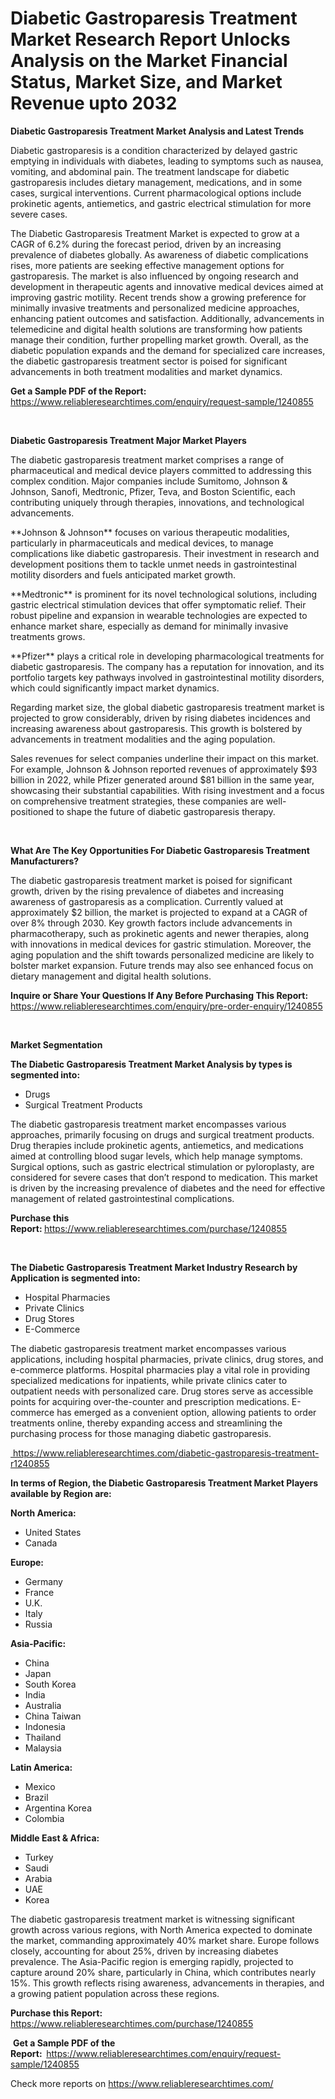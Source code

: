 <p><h1>Diabetic Gastroparesis Treatment Market Research Report Unlocks Analysis on the Market Financial Status, Market Size, and Market Revenue upto 2032</h1></p><p><strong>Diabetic Gastroparesis Treatment Market Analysis and Latest Trends</strong></p>
<p><p>Diabetic gastroparesis is a condition characterized by delayed gastric emptying in individuals with diabetes, leading to symptoms such as nausea, vomiting, and abdominal pain. The treatment landscape for diabetic gastroparesis includes dietary management, medications, and in some cases, surgical interventions. Current pharmacological options include prokinetic agents, antiemetics, and gastric electrical stimulation for more severe cases.</p><p>The Diabetic Gastroparesis Treatment Market is expected to grow at a CAGR of 6.2% during the forecast period, driven by an increasing prevalence of diabetes globally. As awareness of diabetic complications rises, more patients are seeking effective management options for gastroparesis. The market is also influenced by ongoing research and development in therapeutic agents and innovative medical devices aimed at improving gastric motility. Recent trends show a growing preference for minimally invasive treatments and personalized medicine approaches, enhancing patient outcomes and satisfaction. Additionally, advancements in telemedicine and digital health solutions are transforming how patients manage their condition, further propelling market growth. Overall, as the diabetic population expands and the demand for specialized care increases, the diabetic gastroparesis treatment sector is poised for significant advancements in both treatment modalities and market dynamics.</p></p>
<p><strong>Get a Sample PDF of the Report:&nbsp;</strong> <a href="https://www.reliableresearchtimes.com/enquiry/request-sample/1240855?utm_campaign=2483&utm_medium=2&utm_source=Github&utm_content=ia&utm_term=03032025&utm_id=diabetic-gastroparesis-treatment">https://www.reliableresearchtimes.com/enquiry/request-sample/1240855</a></p>
<p>&nbsp;</p>
<p><strong>Diabetic Gastroparesis Treatment Major Market Players</strong></p>
<p><p>The diabetic gastroparesis treatment market comprises a range of pharmaceutical and medical device players committed to addressing this complex condition. Major companies include Sumitomo, Johnson & Johnson, Sanofi, Medtronic, Pfizer, Teva, and Boston Scientific, each contributing uniquely through therapies, innovations, and technological advancements.</p><p>**Johnson & Johnson** focuses on various therapeutic modalities, particularly in pharmaceuticals and medical devices, to manage complications like diabetic gastroparesis. Their investment in research and development positions them to tackle unmet needs in gastrointestinal motility disorders and fuels anticipated market growth.</p><p>**Medtronic** is prominent for its novel technological solutions, including gastric electrical stimulation devices that offer symptomatic relief. Their robust pipeline and expansion in wearable technologies are expected to enhance market share, especially as demand for minimally invasive treatments grows.</p><p>**Pfizer** plays a critical role in developing pharmacological treatments for diabetic gastroparesis. The company has a reputation for innovation, and its portfolio targets key pathways involved in gastrointestinal motility disorders, which could significantly impact market dynamics.</p><p>Regarding market size, the global diabetic gastroparesis treatment market is projected to grow considerably, driven by rising diabetes incidences and increasing awareness about gastroparesis. This growth is bolstered by advancements in treatment modalities and the aging population.</p><p>Sales revenues for select companies underline their impact on this market. For example, Johnson & Johnson reported revenues of approximately $93 billion in 2022, while Pfizer generated around $81 billion in the same year, showcasing their substantial capabilities. With rising investment and a focus on comprehensive treatment strategies, these companies are well-positioned to shape the future of diabetic gastroparesis therapy.</p></p>
<p>&nbsp;</p>
<p><strong>What Are The Key Opportunities For Diabetic Gastroparesis Treatment Manufacturers?</strong></p>
<p><p>The diabetic gastroparesis treatment market is poised for significant growth, driven by the rising prevalence of diabetes and increasing awareness of gastroparesis as a complication. Currently valued at approximately $2 billion, the market is projected to expand at a CAGR of over 8% through 2030. Key growth factors include advancements in pharmacotherapy, such as prokinetic agents and newer therapies, along with innovations in medical devices for gastric stimulation. Moreover, the aging population and the shift towards personalized medicine are likely to bolster market expansion. Future trends may also see enhanced focus on dietary management and digital health solutions.</p></p>
<p><strong>Inquire or Share Your Questions If Any Before Purchasing This Report:</strong> <a href="https://www.reliableresearchtimes.com/enquiry/pre-order-enquiry/1240855?utm_campaign=2483&utm_medium=2&utm_source=Github&utm_content=ia&utm_term=03032025&utm_id=diabetic-gastroparesis-treatment">https://www.reliableresearchtimes.com/enquiry/pre-order-enquiry/1240855</a></p>
<p>&nbsp;</p>
<p><strong>Market Segmentation</strong></p>
<p><strong>The Diabetic Gastroparesis Treatment Market Analysis by types is segmented into:</strong></p>
<p><ul><li>Drugs</li><li>Surgical Treatment Products</li></ul></p>
<p><p>The diabetic gastroparesis treatment market encompasses various approaches, primarily focusing on drugs and surgical treatment products. Drug therapies include prokinetic agents, antiemetics, and medications aimed at controlling blood sugar levels, which help manage symptoms. Surgical options, such as gastric electrical stimulation or pyloroplasty, are considered for severe cases that don’t respond to medication. This market is driven by the increasing prevalence of diabetes and the need for effective management of related gastrointestinal complications.</p></p>
<p><strong>Purchase this Report:&nbsp;</strong><a href="https://www.reliableresearchtimes.com/purchase/1240855?utm_campaign=2483&utm_medium=2&utm_source=Github&utm_content=ia&utm_term=03032025&utm_id=diabetic-gastroparesis-treatment">https://www.reliableresearchtimes.com/purchase/1240855</a></p>
<p>&nbsp;</p>
<p><strong>The Diabetic Gastroparesis Treatment Market Industry Research by Application is segmented into:</strong></p>
<p><ul><li>Hospital Pharmacies</li><li>Private Clinics</li><li>Drug Stores</li><li>E-Commerce</li></ul></p>
<p><p>The diabetic gastroparesis treatment market encompasses various applications, including hospital pharmacies, private clinics, drug stores, and e-commerce platforms. Hospital pharmacies play a vital role in providing specialized medications for inpatients, while private clinics cater to outpatient needs with personalized care. Drug stores serve as accessible points for acquiring over-the-counter and prescription medications. E-commerce has emerged as a convenient option, allowing patients to order treatments online, thereby expanding access and streamlining the purchasing process for those managing diabetic gastroparesis.</p></p>
<p><a href="https://www.reliableresearchtimes.com/diabetic-gastroparesis-treatment-r1240855?utm_campaign=2483&utm_medium=2&utm_source=Github&utm_content=ia&utm_term=03032025&utm_id=diabetic-gastroparesis-treatment">&nbsp;https://www.reliableresearchtimes.com/diabetic-gastroparesis-treatment-r1240855</a></p>
<p><strong>In terms of Region, the Diabetic Gastroparesis Treatment Market Players available by Region are:</strong></p>
<p>
    <p> <strong> North America: </strong>
        <ul>
            <li>United States</li>
            <li>Canada</li>
        </ul>
        </p> 
    <p> <strong> Europe: </strong>
        <ul>
            <li>Germany</li>
            <li>France</li>
            <li>U.K.</li>
            <li>Italy</li>
            <li>Russia</li>
        </ul>
        </p> 
    <p> <strong> Asia-Pacific: </strong>
        <ul>
            <li>China</li>
            <li>Japan</li>
            <li>South Korea</li>
            <li>India</li>
            <li>Australia</li>
            <li>China Taiwan</li>
            <li>Indonesia</li>
            <li>Thailand</li>
            <li>Malaysia</li>
        </ul>
        </p> 
    <p> <strong> Latin America: </strong>
        <ul>
            <li>Mexico</li>
            <li>Brazil</li>
            <li>Argentina Korea</li>
            <li>Colombia</li>
        </ul>
        </p> 
    <p> <strong> Middle East & Africa: </strong>
        <ul>
            <li>Turkey</li>
            <li>Saudi</li>
            <li>Arabia</li>
            <li>UAE</li>
            <li>Korea</li>
        </ul>
    </p>
    </p>
<p><p>The diabetic gastroparesis treatment market is witnessing significant growth across various regions, with North America expected to dominate the market, commanding approximately 40% market share. Europe follows closely, accounting for about 25%, driven by increasing diabetes prevalence. The Asia-Pacific region is emerging rapidly, projected to capture around 20% share, particularly in China, which contributes nearly 15%. This growth reflects rising awareness, advancements in therapies, and a growing patient population across these regions.</p></p>
<p><strong>Purchase this Report: </strong><a href="https://www.reliableresearchtimes.com/purchase/1240855?utm_campaign=2483&utm_medium=2&utm_source=Github&utm_content=ia&utm_term=03032025&utm_id=diabetic-gastroparesis-treatment">https://www.reliableresearchtimes.com/purchase/1240855</a></p>
<p>&nbsp;<strong>Get a Sample PDF of the Report:&nbsp;&nbsp;</strong><a href="https://www.reliableresearchtimes.com/enquiry/request-sample/1240855?utm_campaign=2483&utm_medium=2&utm_source=Github&utm_content=ia&utm_term=03032025&utm_id=diabetic-gastroparesis-treatment">https://www.reliableresearchtimes.com/enquiry/request-sample/1240855</a></p>
<p><strong></strong></p>
<p>Check more reports on <a href="https://www.reliableresearchtimes.com/?utm_campaign=2483&utm_medium=2&utm_source=Github&utm_content=ia&utm_term=03032025&utm_id=diabetic-gastroparesis-treatment">https://www.reliableresearchtimes.com/</a></p>